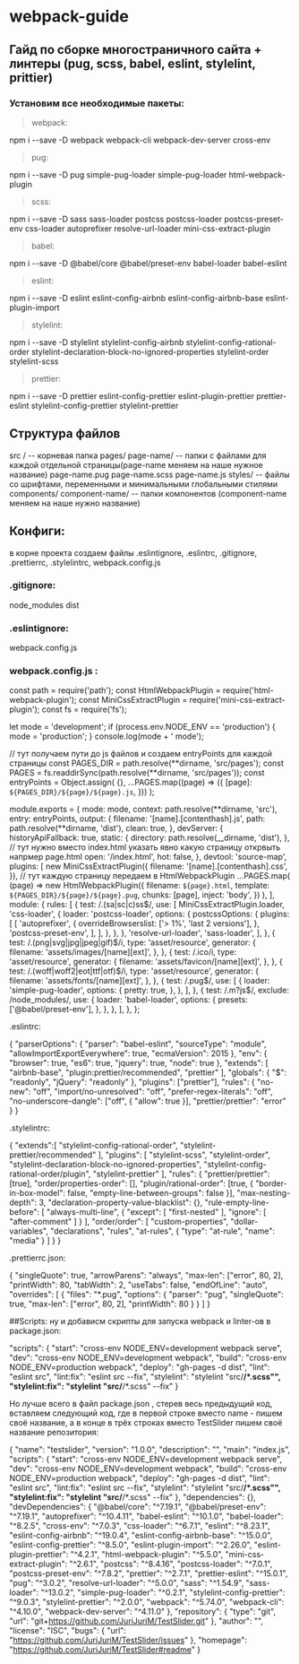 # webpack-guide

## Гайд по сборке многостраничного сайта + линтеры (pug, scss, babel, eslint, stylelint, prittier)

### Установим все необходимые пакеты:

> webpack:

npm i --save -D webpack webpack-cli webpack-dev-server cross-env

> pug:

npm i --save -D pug simple-pug-loader simple-pug-loader html-webpack-plugin

> scss:

npm i --save -D sass sass-loader postcss postcss-loader postcss-preset-env css-loader autoprefixer resolve-url-loader mini-css-extract-plugin

> babel:

npm i --save -D @babel/core @babel/preset-env babel-loader babel-eslint

> eslint:

npm i --save -D eslint eslint-config-airbnb eslint-config-airbnb-base eslint-plugin-import

> stylelint:

npm i --save -D stylelint stylelint-config-airbnb stylelint-config-rational-order stylelint-declaration-block-no-ignored-properties stylelint-order stylelint-scss

> prettier:

npm i --save -D prettier eslint-config-prettier eslint-plugin-prettier prettier-eslint stylelint-config-prettier stylelint-prettier

## Структура файлов

src / -- корневая папка
pages/
page-name/ -- папки с файлами для каждой отдельной страницы(page-name меняем на наше нужное название)
page-name.pug
page-name.scss
page-name.js
styles/
-- файлы со шрифтами, переменными и минимальными глобальными стилями
components/
component-name/ -- папки компонентов (component-name меняем на наше нужно название)

## Конфиги:

в корне проекта создаем файлы .eslintignore, .eslintrc, .gitignore, .prettierrc, .stylelintrc, webpack.config.js

### .gitignore:

node_modules
dist

### .eslintignore:

webpack.config.js

### webpack.config.js :

const path = require('path');
const HtmlWebpackPlugin = require('html-webpack-plugin');
const MiniCssExtractPlugin = require('mini-css-extract-plugin');
const fs = require('fs');

let mode = 'development';
if (process.env.NODE_ENV == 'production') {
mode = 'production';
}
console.log(mode + ' mode');

// тут получаем пути до js файлов и создаем entryPoints для каждой страницы
const PAGES_DIR = path.resolve(**dirname, 'src/pages');
const PAGES = fs.readdirSync(path.resolve(**dirname, 'src/pages'));
const entryPoints = Object.assign(
{},
...PAGES.map((page) => ({
[page]: `${PAGES_DIR}/${page}/${page}.js`,
}))
);

module.exports = {
mode: mode,
context: path.resolve(**dirname, 'src'),
entry: entryPoints,
output: {
filename: '[name].[contenthash].js',
path: path.resolve(**dirname, 'dist'),
clean: true,
},
devServer: {
historyApiFallback: true,
static: {
directory: path.resolve(\_\_dirname, 'dist'),
},
// тут нужно вместо index.html указать явно какую страницу открвыть напрмер page.html
open: '/index.html',
hot: false,
},
devtool: 'source-map',
plugins: [
new MiniCssExtractPlugin({
filename: '[name].[contenthash].css',
}),
// тут каждую страницу передаем в HtmlWebpackPlugin
...PAGES.map(
(page) =>
new HtmlWebpackPlugin({
filename: `${page}.html`,
template: `${PAGES_DIR}/${page}/${page}.pug`,
chunks: [page],
inject: 'body',
})
),
],
module: {
rules: [
{
test: /\.(sa|sc|c)ss$/,
      use: [
        MiniCssExtractPlugin.loader,
        'css-loader',
        {
          loader: 'postcss-loader',
          options: {
            postcssOptions: {
              plugins: [
                [
                  'autoprefixer',
                  {
                    overrideBrowserslist: ['> 1%', 'last 2 versions'],
                  },
                  'postcss-preset-env',
                ],
              ],
            },
          },
        },
        'resolve-url-loader',
        'sass-loader',
      ],
    },
    {
      test: /\.(png|svg|jpg|jpeg|gif)$/i,
type: 'asset/resource',
generator: {
filename: 'assets/images/[name][ext]',
},
},
{
test: /\.ico/i,
type: 'asset/resource',
generator: {
filename: 'assets/favicon/[name][ext]',
},
},
{
test: /\.(woff|woff2|eot|ttf|otf)$/i,
      type: 'asset/resource',
      generator: {
        filename: 'assets/fonts/[name][ext]',
      },
    },
    {
      test: /\.pug$/,
use: [
{
loader: 'simple-pug-loader',
options: {
pretty: true,
},
},
],
},
{
test: /\.m?js$/,
exclude: /node_modules/,
use: {
loader: 'babel-loader',
options: {
presets: ['@babel/preset-env'],
},
},
},
],
},
};

.eslintrc:

{
"parserOptions": {
"parser": "babel-eslint",
"sourceType": "module",
"allowImportExportEverywhere": true,
"ecmaVersion": 2015
},
"env": {
"browser": true,
"es6": true,
"jquery": true,
"node": true
},
"extends": [
"airbnb-base",
"plugin:prettier/recommended",
"prettier"
],
"globals": {
"$": "readonly",
"jQuery": "readonly"
},
"plugins": ["prettier"],
"rules": {
"no-new": "off",
"import/no-unresolved": "off",
"prefer-regex-literals": "off",
"no-underscore-dangle": ["off", { "allow": true }],
"prettier/prettier": "error"
}
}

.stylelintrc:

{
"extends":[
"stylelint-config-rational-order",
"stylelint-prettier/recommended"
],
"plugins": [
"stylelint-scss",
"stylelint-order",
"stylelint-declaration-block-no-ignored-properties",
"stylelint-config-rational-order/plugin",
"stylelint-prettier"
],
"rules": {
"prettier/prettier": [true],
"order/properties-order": [],
"plugin/rational-order": [true, {
"border-in-box-model": false,
"empty-line-between-groups": false
}],
"max-nesting-depth": 3,
"declaration-property-value-blacklist": {},
"rule-empty-line-before": [
"always-multi-line",
{
"except": [
"first-nested"
],
"ignore": [
"after-comment"
]
}
],
"order/order": [
"custom-properties",
"dollar-variables",
"declarations",
"rules",
"at-rules",
{
"type": "at-rule",
"name": "media"
}
]
}
}

.prettierrc.json:

{
"singleQuote": true,
"arrowParens": "always",
"max-len": ["error", 80, 2],
"printWidth": 80,
"tabWidth": 2,
"useTabs": false,
"endOfLine": "auto",
"overrides": [
{
"files": "\*.pug",
"options": {
"parser": "pug",
"singleQuote": true,
"max-len": ["error", 80, 2],
"printWidth": 80
}
}
]
}

##Scripts: ну и добависм скрипты для запуска webpack и linter-ов в package.json:

"scripts": {
"start": "cross-env NODE_ENV=development webpack serve",
"dev": "cross-env NODE_ENV=development webpack",
"build": "cross-env NODE_ENV=production webpack",
"deploy": "gh-pages -d dist",
"lint": "eslint src",
"lint:fix": "eslint src --fix",
"stylelint": "stylelint \"src/**/\*.scss\"",
"stylelint:fix": "stylelint \"src/**/\*.scss\" --fix"
}

Но лучше всего в файл package.json , стерев весь предыдущий код, вставляем следующий код, где в первой строке вместо name - пишем своё название, а в конце в трёх строках вместо TestSlider пишем своё название репозитория:

{
"name": "testslider",
"version": "1.0.0",
"description": "",
"main": "index.js",
"scripts": {
"start": "cross-env NODE_ENV=development webpack serve",
"dev": "cross-env NODE_ENV=development webpack",
"build": "cross-env NODE_ENV=production webpack",
"deploy": "gh-pages -d dist",
"lint": "eslint src",
"lint:fix": "eslint src --fix",
"stylelint": "stylelint \"src/**/\*.scss\"",
"stylelint:fix": "stylelint \"src/**/\*.scss\" --fix"
},
"dependencies": {},
"devDependencies": {
"@babel/core": "^7.19.1",
"@babel/preset-env": "^7.19.1",
"autoprefixer": "^10.4.11",
"babel-eslint": "^10.1.0",
"babel-loader": "^8.2.5",
"cross-env": "^7.0.3",
"css-loader": "^6.7.1",
"eslint": "^8.23.1",
"eslint-config-airbnb": "^19.0.4",
"eslint-config-airbnb-base": "^15.0.0",
"eslint-config-prettier": "^8.5.0",
"eslint-plugin-import": "^2.26.0",
"eslint-plugin-prettier": "^4.2.1",
"html-webpack-plugin": "^5.5.0",
"mini-css-extract-plugin": "^2.6.1",
"postcss": "^8.4.16",
"postcss-loader": "^7.0.1",
"postcss-preset-env": "^7.8.2",
"prettier": "^2.7.1",
"prettier-eslint": "^15.0.1",
"pug": "^3.0.2",
"resolve-url-loader": "^5.0.0",
"sass": "^1.54.9",
"sass-loader": "^13.0.2",
"simple-pug-loader": "^0.2.1",
"stylelint-config-prettier": "^9.0.3",
"stylelint-prettier": "^2.0.0",
"webpack": "^5.74.0",
"webpack-cli": "^4.10.0",
"webpack-dev-server": "^4.11.0"
},
"repository": {
"type": "git",
"url": "git+https://github.com/JuriJuriM/TestSlider.git"
},
"author": "",
"license": "ISC",
"bugs": {
"url": "https://github.com/JuriJuriM/TestSlider/issues"
},
"homepage": "https://github.com/JuriJuriM/TestSlider#readme"
}
